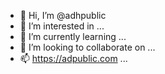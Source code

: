- 👋 Hi, I’m @adhpublic
- 👀 I’m interested in ...
- 🌱 I’m currently learning ...
- 💞️ I’m looking to collaborate on ...
- 📫 https://adpublic.com ...

<!---
adhpublic/adhpublic is a ✨ special ✨ repository because its `README.md` (this file) appears on your GitHub profile.
You can click the Preview link to take a look at your changes.
--->
